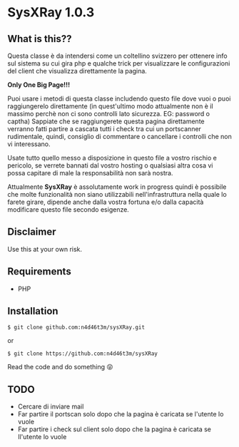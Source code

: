 SysXRay 1.0.3
==============

## What is this??
Questa classe è da intendersi come un coltellino svizzero per ottenere info
sul sistema su cui gira php e qualche trick per visualizzare le 
configurazioni del client che visualizza direttamente la pagina. 
 
**Only One Big Page!!!**

Puoi usare i metodi di questa classe includendo questo file dove vuoi o 
puoi raggiungerelo direttamente (in quest'ultimo modo attualmente non è 
il massimo perchè non ci sono controlli lato sicurezza. EG: password o captha) 
Sappiate che se raggiungerete questa pagina direttamente verranno fatti 
partire a cascata tutti i check tra cui un portscanner rudimentale, quindi, 
consiglio di commentare o cancellare i controlli che non vi interessano.

Usate tutto quello messo a disposizione in questo file a vostro rischio e 
pericolo, se verrete bannati dal vostro hosting o qualsiasi altra cosa vi 
possa capitare di male la responsabilità non sarà nostra.

Attualmente **SysXRay** è assolutamente work in progress quindi è possibile che 
molte funzionalità non siano utilizzabili nell'infrastruttura nella quale 
lo farete girare, dipende anche dalla vostra fortuna e/o dalla capacità 
modificare questo file secondo esigenze.

## Disclaimer
Use this at your own risk.

## Requirements
- PHP

## Installation
```
$ git clone github.com:n4d46t3m/sysXRay.git
```
or
```
$ git clone https://github.com:n4d46t3m/sysXRay
```
Read the code and do something :stuck_out_tongue_closed_eyes:

## TODO
- Cercare di inviare mail
- Far partire il portscan solo dopo che la pagina è caricata se l'utente lo vuole
- Far partire i check sul client solo dopo che la pagina è caricata se ll'utente lo vuole

